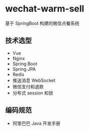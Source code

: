 # wechat-warm-sell
基于 SpringBoot 构建的微信点餐系统

## 技术选型
 *  Vue
 *  Nginx
 *  Spring Boot
 *  Spring JPA
 *  Redis
 *  推送消息 WebSocket
 *  微信支付和退款
 *  分布式 session 和锁

## 编码规范
 * 阿里巴巴 Java 开发手册